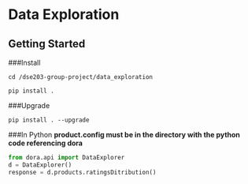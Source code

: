 # Data Exploration

## Getting Started

###Install
```
cd /dse203-group-project/data_exploration

pip install .
```

###Upgrade
```
pip install . --upgrade
```

###In Python
**product.config must be in the directory with the python code referencing dora**
```python
from dora.api import DataExplorer
d = DataExplorer()
response = d.products.ratingsDitribution()
```

